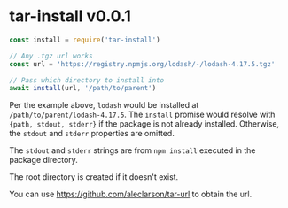 # tar-install v0.0.1

```js
const install = require('tar-install')

// Any .tgz url works
const url = 'https://registry.npmjs.org/lodash/-/lodash-4.17.5.tgz'

// Pass which directory to install into
await install(url, '/path/to/parent')
```

Per the example above, `lodash` would be installed at `/path/to/parent/lodash-4.17.5`.
The `install` promise would resolve with `{path, stdout, stderr}` if the package is not
already installed. Otherwise, the `stdout` and `stderr` properties are omitted.

The `stdout` and `stderr` strings are from `npm install` executed in the package directory.

The root directory is created if it doesn't exist.

You can use https://github.com/aleclarson/tar-url to obtain the url.

